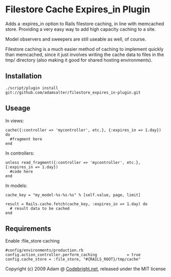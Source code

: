 Filestore Cache Expires_in Plugin
============================

Adds a :expires_in option to Rails filestore caching, in line with memcached store. Providing a very easy way to add high capacity caching to a site.

Model observers and sweepers are still useable as well, of course.

Filestore caching is a much easier method of caching to implement quickly than memcached, since it just involves writing the cache data to files in the tmp/ directory (also making it good for shared hosting environments).

Installation
------

    ./script/plugin install git://github.com/adamsalter/filestore_expires_in-plugin.git

Useage
------

In views:

    cache({:controller => 'mycontroller', etc.}, {:expires_in => 1.day}) do
      #fragment here
    end

In controllers:

    unless read_fragment({:controller => 'mycontroller', etc.}, {:expires_in => 1.day})
      #code here
    end

In models:

    cache_key = "my_model-%s-%s-%s" % [self.value, page, limit]
    
    result = Rails.cache.fetch(cache_key, :expires_in => 1.day) do
      # result data to be cached
    end


Requirements
------

Enable :file_store caching

    #config/environments/production.rb
    config.action_controller.perform_caching             = true
    config.cache_store = :file_store, "#{RAILS_ROOT}/tmp/cache"


Copyright (c) 2009 Adam @ [Codebright.net][cb], released under the MIT license

[cb]:http://codebright.net